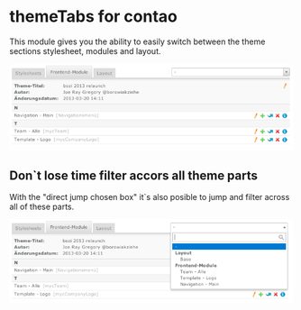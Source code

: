 # themeTabs for contao #

This module gives you the ability to easily switch between the theme sections stylesheet, modules and layout.

![Adding tabs for easy theme switching](themetabs.png)

## Don`t lose time filter accors all theme parts ##

With the "direct jump chosen box" it`s also posible to jump and filter across all of these parts.

![Chosen field for filtering](themetabs-chosen.png)
